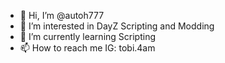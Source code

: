 - 👋 Hi, I’m @autoh777
- 👀 I’m interested in DayZ Scripting and Modding
- 🌱 I’m currently learning Scripting
- 📫 How to reach me IG: tobi.4am

<!---
autoh777/autoh777 is a ✨ special ✨ repository because its `README.md` (this file) appears on your GitHub profile.
You can click the Preview link to take a look at your changes.
--->
